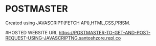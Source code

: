 # POSTMASTER
Created using JAVASCRIPT(FETCH API),HTML,CSS,PRISM.

#HOSTED WEBSITE URL
https://POSTMASTER-TO-GET-AND-POST-REQUEST-USING-JAVASCRIPTNG.santoshzore.repl.co
